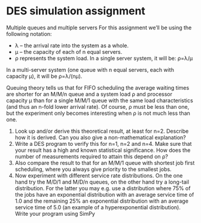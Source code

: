 # DES simulation assignment 

Multiple queues and multiple servers
For this assignment we’ll be using the following notation:
- λ – the arrival rate into the system as a whole.
- μ – the capacity of each of n equal servers.
- ρ represents the system load. In a single server system, it will be: ρ=λ/μ


In a multi-server system (one queue with n equal servers, each with capacity μ), it will be
ρ=λ/(nμ).


Queuing theory tells us that for FIFO scheduling the average waiting times are shorter for an
M/M/n queue and a system load ρ and processor capacity μ than for a single M/M/1 queue
with the same load characteristics (and thus an n-fold lower arrival rate). Of course, ρ must be
less than one, but the experiment only becomes interesting when ρ is not much less than one.
1. Look up and/or derive this theoretical result, at least for n=2. Describe how it is
derived. Can you also give a non-mathematical explanation?
2. Write a DES program to verify this for n=1, n=2 and n=4. Make sure that your result
has a high and known statistical significance. How does the number of measurements
required to attain this depend on ρ?
3. Also compare the result to that for an M/M/1 queue with shortest job first scheduling,
where you always give priority to the smallest jobs.
4. Now experiment with different service rate distributions. On the one hand try the
M/D/1 and M/D/n queues, on the other hand try a long-tail distribution. For the latter
you may e.g. use a distribution where 75% of the jobs have an exponential distribution
with an average service time of 1.0 and the remaining 25% an exponential distribution
with an average service time of 5.0 (an example of a hyperexponential distribution).
Write your program using SimPy


